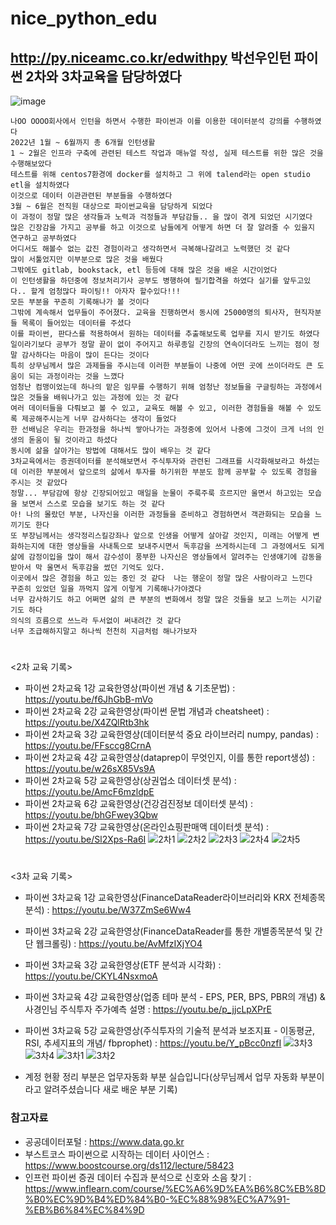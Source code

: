 # nice_python_edu  
## http://py.niceamc.co.kr/edwithpy 박선우인턴 파이썬 2차와 3차교육을 담당하였다
![image](https://user-images.githubusercontent.com/66655878/180698376-149c93e4-7abe-498d-913f-bfd5e822bf26.png)

```
나OO OOOO회사에서 인턴을 하면서 수행한 파이썬과 이를 이용한 데이터분석 강의를 수행하였다
2022년 1월 ~ 6월까지 총 6개월 인턴생활
1 ~ 2월은 인프라 구축에 관련된 테스트 작업과 매뉴얼 작성, 실제 테스트를 위한 많은 것을 수행해보았다
테스트를 위해 centos7환경에 docker를 설치하고 그 위에 talend라는 open studio etl을 설치하였다
이것으로 데이터 이관관련된 부분들을 수행하였다
3월 ~ 6월은 전직원 대상으로 파이썬교육을 담당하게 되었다
이 과정이 정말 많은 생각들과 노력과 걱정들과 부담감들.. 을 많이 겪게 되었던 시기였다
많은 긴장감을 가지고 공부를 하고 이것으로 남들에게 어떻게 하면 더 잘 알려줄 수 있을지 연구하고 공부하였다
어디서도 해볼수 없는 값진 경험이라고 생각하면서 극복해나갈려고 노력했던 것 같다
많이 서툴었지만 이부분으로 많은 것을 배웠다
그밖에도 gitlab, bookstack, etl 등등에 대해 많은 것을 배운 시간이었다
이 인턴생활을 하던중에 정보처리기사 공부도 병행하여 필기합격을 하였다 실기를 앞두고있다.. 할게 엄청많다 파이팅!! 아자자 할수있다!!! 
모든 부분을 꾸준히 기록해나가 볼 것이다 
그밖에 계속해서 업무들이 주어졌다. 교육을 진행하면서 동시에 25000명의 퇴사자, 현직자분들 목록이 들어있는 데이터를 주셨다
이를 파이썬, 판다스를 적용하여서 원하는 데이터를 추출해보도록 업무를 지시 받기도 하였다
일이라기보다 공부가 정말 끝이 없이 주어지고 하루종일 긴장의 연속이더라도 느끼는 점이 정말 감사하다는 마음이 많이 든다는 것이다
특히 상무님께서 많은 과제들을 주시는데 이러한 부분들이 나중에 어떤 곳에 쓰이더라도 큰 도움이 되는 과정이라는 것을 느꼈다
엄청난 컴맹이었는데 하나의 맡은 임무를 수행하기 위해 엄청난 정보들을 구글링하는 과정에서 많은 것들을 배워나가고 있는 과정에 있는 것 같다
여러 데이터들을 다뤄보고 볼 수 있고, 교육도 해볼 수 있고, 이러한 경험들을 해볼 수 있도록 제공해주시는게 너무 감사하다는 생각이 들었다 
한 선배님은 우리는 한과정을 하나씩 쌓아나가는 과정중에 있어서 나중에 그것이 크게 너의 인생의 돋움이 될 것이라고 하셨다 
동시에 삶을 살아가는 방법에 대해서도 많이 배우는 것 같다
3차교육에서는 증권데이터를 분석해보면서 주식투자와 관련된 그래프를 시각화해보라고 하셨는데 이러한 부분에서 앞으로의 삶에서 투자를 하기위한 부분도 함께 공부할 수 있도록 경험을 주시는 것 같았다
정말... 부담감에 항상 긴장되어있고 매일을 눈물이 주룩주룩 흐르지만 울면서 하고있는 모습을 보면서 스스로 모습을 보기도 하는 것 같다 
아! 나의 몰랐던 부분, 나자신을 이러한 과정들을 준비하고 경험하면서 객관화되는 모습을 느끼기도 한다
또 부장님께서는 생각정리스킬강좌나 앞으로 인생을 어떻게 살아갈 것인지, 미래는 어떻게 변화하는지에 대한 영상들을 사내톡으로 보내주시면서 독후감을 쓰게하시는데 그 과정에서도 되게 삶에 감정이입을 많이 해서 감수성이 풍부한 나자신은 영상들에서 알려주는 인생얘기에 감동을 받아서 막 울면서 독후감을 썼던 기억도 있다. 
이곳에서 많은 경험을 하고 있는 중인 것 같다  나는 행운이 정말 많은 사람이라고 느낀다
꾸준히 있었던 일을 까먹지 않게 이렇게 기록해나가야겠다
너무 감사하기도 하고 어쩌면 삶의 큰 부분의 변화에서 정말 많은 것들을 보고 느끼는 시기같기도 하다
의식의 흐름으로 쓰느라 두서없이 써내려간 것 같다
너무 조급해하지말고 하나씩 천천히 지금처럼 해나가보자
```
#
<2차 교육 기록>
- 파이썬 2차교육 1강 교육한영상(파이썬 개념 & 기초문법) : https://youtu.be/f6JhGbB-mVo 
- 파이썬 2차교육 2강 교육한영상(파이썬 문법 개념과 cheatsheet) : https://youtu.be/X4ZQlRtb3hk
- 파이썬 2차교육 3강 교육한영상(데이터분석 중요 라이브러리 numpy, pandas) : https://youtu.be/FFsccg8CrnA
- 파이썬 2차교육 4강 교육한영상(dataprep이 무엇인지, 이를 통한 report생성) : https://youtu.be/w26sX85Vs9A
- 파이썬 2차교육 5강 교육한영상(상권업소 데이터셋 분석) : https://youtu.be/AmcF6mzldpE
- 파이썬 2차교육 6강 교육한영상(건강검진정보 데이터셋 분석) : https://youtu.be/bhGFwey3Qbw
- 파이썬 2차교육 7강 교육한영상(온라인쇼핑판매액 데이터셋 분석) : https://youtu.be/Sl2Xps-Ra6I
![2차1](https://user-images.githubusercontent.com/66655878/180698673-e50d6693-1ea3-4b58-9e7f-7780719ee77d.png)
![2차2](https://user-images.githubusercontent.com/66655878/180698678-02d89ca7-6b55-4638-909e-3ccf753a6d9b.png)
![2차3](https://user-images.githubusercontent.com/66655878/180698679-eb8bf6cf-df33-46f0-acd0-44c1ed053c66.png)
![2차4](https://user-images.githubusercontent.com/66655878/180698680-44c856fa-c18b-418c-82e2-1fa7eb2af5b0.png)
![2차5](https://user-images.githubusercontent.com/66655878/180698681-9f5751ae-9bc8-4ac0-9ae0-40f719caa43b.png)




#
<3차 교육 기록>
- 파이썬 3차교육 1강 교육한영상(FinanceDataReader라이브러리와 KRX 전체종목분석) : https://youtu.be/W37ZmSe6Ww4
- 파이썬 3차교육 2강 교육한영상(FinanceDataReader를 통한 개별종목분석 및 간단 웹크롤링) : https://youtu.be/AvMfzIXjYO4
- 파이썬 3차교육 3강 교육한영상(ETF 분석과 시각화) : https://youtu.be/CKYL4NsxmoA
- 파이썬 3차교육 4강 교육한영상(업종 테마 분석 - EPS, PER, BPS, PBR의 개념) & 사경인님 주식투자 주가예측 설명 : https://youtu.be/p_jjcLpXPrE
- 파이썬 3차교육 5강 교육한영상(주식투자의 기술적 분석과 보조지표 - 이동평균, RSI, 추세지표의 개념/ fbprophet) : https://youtu.be/Y_pBcc0nzfI
![3차3](https://user-images.githubusercontent.com/66655878/180698913-cb5e1ec0-0db2-4d76-8268-ee39302c57f4.png)
![3차4](https://user-images.githubusercontent.com/66655878/180698918-99217c96-b13a-4d40-8ed0-5ea59d3043c2.png)
![3차1](https://user-images.githubusercontent.com/66655878/180698920-54f4f662-4f3c-442f-bfdd-2d0db1220f1a.png)
![3차2](https://user-images.githubusercontent.com/66655878/180698922-4591ae07-3ca1-45f1-947d-d5e8fc9df73c.png)

- 계정 현황 정리 부분은 업무자동화 부분 실습입니다(상무님께서 업무 자동화 부분이라고 알려주셨습니다 새로 배운 부분 기록)






### 참고자료
- 공공데이터포털 : https://www.data.go.kr
- 부스트코스 파이썬으로 시작하는 데이터 사이언스 : https://www.boostcourse.org/ds112/lecture/58423
- 인프런 파이썬 증권 데이터 수집과 분석으로 신호와 소음 찾기 : https://www.inflearn.com/course/%EC%A6%9D%EA%B6%8C%EB%8D%B0%EC%9D%B4%ED%84%B0-%EC%88%98%EC%A7%91-%EB%B6%84%EC%84%9D
